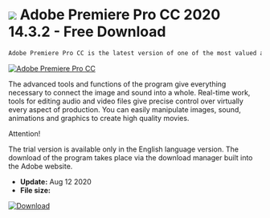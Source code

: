 # ![](https://cdn.softexe.net/static/icon/win.gif) Adobe Premiere Pro CC 2020 14.3.2 - Free Download

```sh
Adobe Premiere Pro CC is the latest version of one of the most valued and popular applications for non-linear video editing.
```
[![Adobe Premiere Pro CC](https://gallery.dpcdn.pl/imgc/Tools/1762/g_-_420x350_1.5_-_x20120507163656_00.png)](https://softexe.net/win/multimedia/video/adobe-premiere-pro-cc:hbfR.html)

The advanced tools and functions of the program give everything necessary to connect the image and sound into a whole. Real-time work, tools for editing audio and video files give precise control over virtually every aspect of production. You can easily manipulate images, sound, animations and graphics to create high quality movies.
 
 Attention!
 
 
 The trial version is available only in the English language version.
 The download of the program takes place via the download manager built into the Adobe website.


- **Update:** Aug 12 2020
- **File size:** 

[![Download](https://cdn.softexe.net/static/img/download.png)](https://softexe.net/win/multimedia/video/adobe-premiere-pro-cc:hbfR.html)

